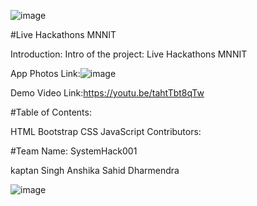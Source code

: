 ![image](https://user-images.githubusercontent.com/78973509/114281861-737b5d00-9a5e-11eb-96ba-42bebbe0b3e1.png)   
  
  
  
  
  
  #Live Hackathons MNNIT





Introduction:
Intro of the project: Live Hackathons MNNIT


App Photos Link:![image](https://user-images.githubusercontent.com/78801686/114294573-4a3de980-9abd-11eb-806c-a78f0b842e5f.png)






Demo Video Link:https://youtu.be/tahtTbt8qTw




#Table of Contents:

HTML
Bootstrap
CSS
JavaScript
Contributors:


#Team Name: SystemHack001

kaptan Singh
Anshika
Sahid
Dharmendra










![image](https://user-images.githubusercontent.com/78973509/114281861-737b5d00-9a5e-11eb-96ba-42bebbe0b3e1.png)

